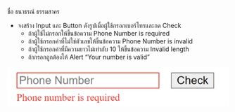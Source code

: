 ชื่อ ธนาธรณ์ ธรรมสาคร 

- จงสร้าง Input และ Button ดังรูปเมื่อผู้ใช้กรอกเบอร์โทรและกด Check 
  - ถ้าผู้ใช้ไม่กรอกให้ขึ้นข้อความ Phone Number is required 
  - ถ้าผู้ใช้กรอกค่าที่ไม่ใช่ตัวเลขให้ขึ้นข้อความ Phone Number is invalid
  - ถ้าผู้ใช้กรอกค่าที่มีความยาวไม่เท่ากับ 10 ให้ขึ้นข้อความ Invalid length
  - ถ้ากรอกถูกต้องให้ Alert “Your number is valid”


![](img.png)